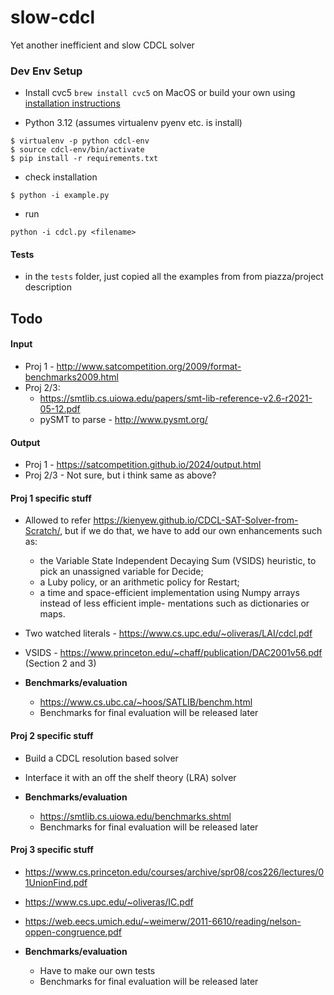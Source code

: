 # slow-cdcl
Yet another inefficient and slow CDCL solver

### Dev Env Setup

- Install cvc5
`brew install cvc5` on MacOS or build your own using [installation instructions](https://cvc5.github.io/docs/cvc5-1.0.2/installation/installation.html)

- Python 3.12 (assumes virtualenv pyenv etc. is install)

```
$ virtualenv -p python cdcl-env
$ source cdcl-env/bin/activate
$ pip install -r requirements.txt
```

- check installation

```
$ python -i example.py
```

- run
``` 
python -i cdcl.py <filename>
```

#### Tests
- in the `tests` folder, just copied all the examples from from piazza/project description

## Todo

#### Input
- Proj 1 -      http://www.satcompetition.org/2009/format-benchmarks2009.html
- Proj 2/3: 
    - https://smtlib.cs.uiowa.edu/papers/smt-lib-reference-v2.6-r2021-05-12.pdf
    - pySMT to parse - http://www.pysmt.org/

#### Output
- Proj 1 - https://satcompetition.github.io/2024/output.html
- Proj 2/3 - Not sure, but i think same as above?

#### Proj 1 specific stuff


- Allowed to refer https://kienyew.github.io/CDCL-SAT-Solver-from-Scratch/, but if we do that, we have to add our own enhancements such as:
    - the Variable State Independent Decaying Sum (VSIDS) heuristic, to pick an unassigned
variable for Decide;
    - a Luby policy, or an arithmetic policy for Restart;
    - a time and space-efficient implementation using Numpy arrays instead of less efficient imple-
mentations such as dictionaries or maps.

- Two watched literals -  https://www.cs.upc.edu/~oliveras/LAI/cdcl.pdf
- VSIDS - https://www.princeton.edu/~chaff/publication/DAC2001v56.pdf  (Section 2 and 3)

- **Benchmarks/evaluation**
    - https://www.cs.ubc.ca/~hoos/SATLIB/benchm.html
    - Benchmarks for final evaluation will be released later

#### Proj 2 specific stuff
- Build a CDCL resolution based solver
- Interface it with an off the shelf theory (LRA) solver

- **Benchmarks/evaluation**
    - https://smtlib.cs.uiowa.edu/benchmarks.shtml
    - Benchmarks for final evaluation will be released later

#### Proj 3 specific stuff
- https://www.cs.princeton.edu/courses/archive/spr08/cos226/lectures/01UnionFind.pdf
- https://www.cs.upc.edu/~oliveras/IC.pdf
- https://web.eecs.umich.edu/~weimerw/2011-6610/reading/nelson-oppen-congruence.pdf

- **Benchmarks/evaluation**
    - Have to make our own tests
    - Benchmarks for final evaluation will be released later
